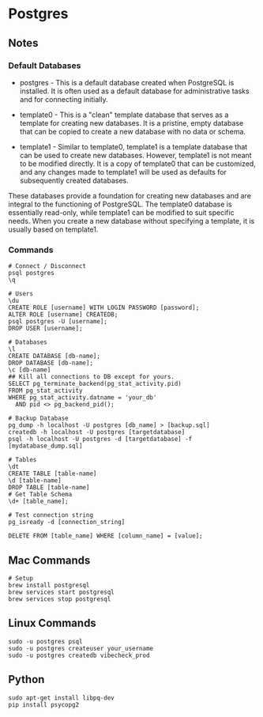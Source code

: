 # Postgres

## Notes

### Default Databases

- postgres - This is a default database created when PostgreSQL is installed. It is often used as a default database for administrative tasks and for connecting initially.

- template0 - This is a "clean" template database that serves as a template for creating new databases. It is a pristine, empty database that can be copied to create a new database with no data or schema.

- template1 - Similar to template0, template1 is a template database that can be used to create new databases. However, template1 is not meant to be modified directly. It is a copy of template0 that can be customized, and any changes made to template1 will be used as defaults for subsequently created databases.

These databases provide a foundation for creating new databases and are integral to the functioning of PostgreSQL. The template0 database is essentially read-only, while template1 can be modified to suit specific needs. When you create a new database without specifying a template, it is usually based on template1.

### Commands

```
# Connect / Disconnect
psql postgres
\q

# Users
\du
CREATE ROLE [username] WITH LOGIN PASSWORD [password];
ALTER ROLE [username] CREATEDB;
psql postgres -U [username];
DROP USER [username];

# Databases
\l
CREATE DATABASE [db-name];
DROP DATABASE [db-name];
\c [db-name]
## Kill all connections to DB except for yours.
SELECT pg_terminate_backend(pg_stat_activity.pid)
FROM pg_stat_activity
WHERE pg_stat_activity.datname = 'your_db'
  AND pid <> pg_backend_pid();

# Backup Database
pg_dump -h localhost -U postgres [db_name] > [backup.sql]
createdb -h localhost -U postgres [targetdatabase]
psql -h localhost -U postgres -d [targetdatabase] -f [mydatabase_dump.sql]

# Tables
\dt
CREATE TABLE [table-name]
\d [table-name]
DROP TABLE [table-name]
# Get Table Schema
\d+ [table_name];

# Test connection string
pg_isready -d [connection_string]

DELETE FROM [table_name] WHERE [column_name] = [value];
```

## Mac Commands

```
# Setup
brew install postgresql
brew services start postgresql
brew services stop postgresql
```

## Linux Commands

```
sudo -u postgres psql
sudo -u postgres createuser your_username
sudo -u postgres createdb vibecheck_prod
```

## Python

```
sudo apt-get install libpq-dev
pip install psycopg2
```
